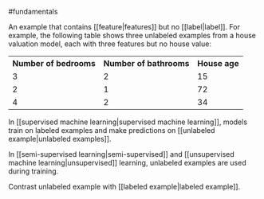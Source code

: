 #fundamentals

An example that contains [[feature|features]] but no [[label|label]].
For example, the following table shows three unlabeled examples from a house
valuation model, each with three features but no house value:

<table>
  <tr><th>Number of bedrooms</th> <th>Number of bathrooms</th>
      <th>House age</th> </tr>
  <tr><td>3</td> <td>2</td> <td>15</td> </tr>
  <tr><td>2</td> <td>1</td> <td>72</td> </tr>
  <tr><td>4</td> <td>2</td> <td>34</td> </tr>
</table>

In [[supervised machine learning|supervised machine learning]],
models train on labeled examples and make predictions on
[[unlabeled example|unlabeled examples]].

In [[semi-supervised learning|semi-supervised]] and
[[unsupervised machine learning|unsupervised]] learning,
unlabeled examples are used during training.

Contrast unlabeled example with [[labeled example|labeled example]].

